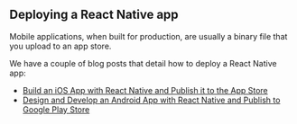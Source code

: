 ## Deploying a React Native app

Mobile applications, when built for production, are usually a binary file that you upload to an app store.

We have a couple of blog posts that detail how to deploy a React Native app:

- [Build an iOS App with React Native and Publish it to the App Store](https://developer.okta.com/blog/2019/04/05/react-native-ios-app-store)
- [Design and Develop an Android App with React Native and Publish to Google Play Store](https://developer.okta.com/blog/2018/12/26/react-native-android-play-store)
